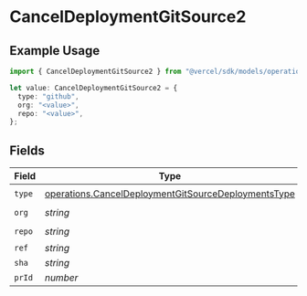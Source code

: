 # CancelDeploymentGitSource2

## Example Usage

```typescript
import { CancelDeploymentGitSource2 } from "@vercel/sdk/models/operations";

let value: CancelDeploymentGitSource2 = {
  type: "github",
  org: "<value>",
  repo: "<value>",
};
```

## Fields

| Field                                                                                                                      | Type                                                                                                                       | Required                                                                                                                   | Description                                                                                                                |
| -------------------------------------------------------------------------------------------------------------------------- | -------------------------------------------------------------------------------------------------------------------------- | -------------------------------------------------------------------------------------------------------------------------- | -------------------------------------------------------------------------------------------------------------------------- |
| `type`                                                                                                                     | [operations.CancelDeploymentGitSourceDeploymentsType](../../models/operations/canceldeploymentgitsourcedeploymentstype.md) | :heavy_check_mark:                                                                                                         | N/A                                                                                                                        |
| `org`                                                                                                                      | *string*                                                                                                                   | :heavy_check_mark:                                                                                                         | N/A                                                                                                                        |
| `repo`                                                                                                                     | *string*                                                                                                                   | :heavy_check_mark:                                                                                                         | N/A                                                                                                                        |
| `ref`                                                                                                                      | *string*                                                                                                                   | :heavy_minus_sign:                                                                                                         | N/A                                                                                                                        |
| `sha`                                                                                                                      | *string*                                                                                                                   | :heavy_minus_sign:                                                                                                         | N/A                                                                                                                        |
| `prId`                                                                                                                     | *number*                                                                                                                   | :heavy_minus_sign:                                                                                                         | N/A                                                                                                                        |